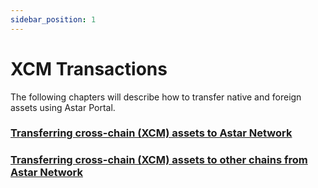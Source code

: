 ```yaml
---
sidebar_position: 1
---
```


# XCM Transactions

The following chapters will describe how to transfer native and foreign assets using Astar Portal.


### [Transferring cross-chain (XCM) assets to Astar Network](/docs/use/Manage%20assets/transfer-tokens#transferring-cross-chain-xcm-assets-into-astar-network)

### [Transferring cross-chain (XCM) assets to other chains from Astar Network](/docs/use/Manage%20assets/transfer-tokens#transferring-cross-chainxcm-assets-to-other-chains-from-astar-network)


